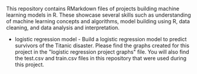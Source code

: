 This repository contains RMarkdown files of projects building machine learning models in R.
These showcase several skills such as understanding of machine learning concepts and algorithms, model building using R, data cleaning, and data analysis and interpretation. 
- logistic regression model - Build a logistic regression model to predict survivors of the Titanic disaster. 
Please find the graphs created for this project in the "logistic regression project graphs" file.
You will also find the test.csv and train.csv files in this repository that were used during this project.
